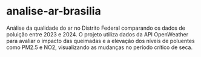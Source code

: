 # analise-ar-brasilia
Análise da qualidade do ar no Distrito Federal comparando os dados de poluição entre 2023 e 2024. O projeto utiliza dados da API OpenWeather para avaliar o impacto das queimadas e a elevação dos níveis de poluentes como PM2.5 e NO2, visualizando as mudanças no período crítico de seca.

